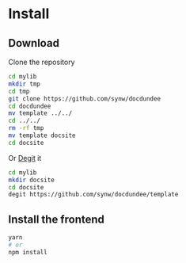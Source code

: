 # Install

## Download

Clone the repository

```bash
cd mylib
mkdir tmp
cd tmp
git clone https://github.com/synw/docdundee
cd docdundee
mv template ../../
cd ../../
rm -rf tmp
mv template docsite
cd docsite
```

Or [Degit](https://github.com/Rich-Harris/degit) it

```bash
cd mylib
mkdir docsite
cd docsite
degit https://github.com/synw/docdundee/template
```

## Install the frontend

```bash
yarn
# or 
npm install
```
